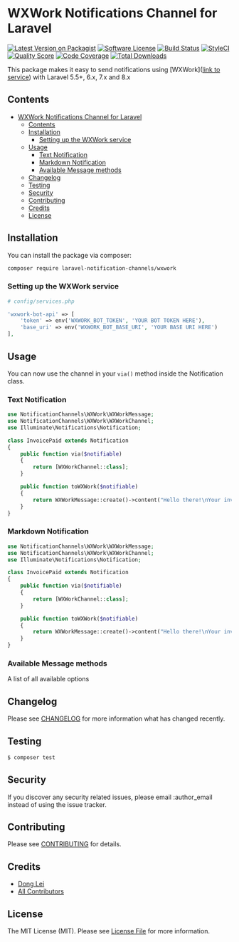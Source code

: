 # WXWork Notifications Channel for Laravel

[![Latest Version on Packagist](https://img.shields.io/packagist/v/laravel-notification-channels/wxwork.svg?style=flat-square)](https://packagist.org/packages/laravel-notification-channels/wxwork)
[![Software License](https://img.shields.io/badge/license-MIT-brightgreen.svg?style=flat-square)](LICENSE.md)
[![Build Status](https://img.shields.io/travis/laravel-notification-channels/wxwork/master.svg?style=flat-square)](https://travis-ci.org/laravel-notification-channels/wxwork)
[![StyleCI](https://styleci.io/repos/443232385/shield)](https://styleci.io/repos/443232385)
[![Quality Score](https://img.shields.io/scrutinizer/g/laravel-notification-channels/wxwork.svg?style=flat-square)](https://scrutinizer-ci.com/g/laravel-notification-channels/wxwork)
[![Code Coverage](https://img.shields.io/scrutinizer/coverage/g/laravel-notification-channels/wxwork/master.svg?style=flat-square)](https://scrutinizer-ci.com/g/laravel-notification-channels/wxwork/?branch=master)
[![Total Downloads](https://img.shields.io/packagist/dt/laravel-notification-channels/wxwork.svg?style=flat-square)](https://packagist.org/packages/laravel-notification-channels/wxwork)

This package makes it easy to send notifications using [WXWork]([link to service](https://open.work.weixin.qq.com/api/doc/90000/90136/91770)) with Laravel 5.5+, 6.x, 7.x and 8.x

## Contents

- [WXWork Notifications Channel for Laravel](#wxwork-notifications-channel-for-laravel)
	- [Contents](#contents)
	- [Installation](#installation)
		- [Setting up the WXWork service](#setting-up-the-wxwork-service)
	- [Usage](#usage)
		- [Text Notification](#text-notification)
		- [Markdown Notification](#markdown-notification)
		- [Available Message methods](#available-message-methods)
	- [Changelog](#changelog)
	- [Testing](#testing)
	- [Security](#security)
	- [Contributing](#contributing)
	- [Credits](#credits)
	- [License](#license)


## Installation

You can install the package via composer:

```bash
composer require laravel-notification-channels/wxwork
```

### Setting up the WXWork service

```php
# config/services.php

'wxwork-bot-api' => [
    'token' => env('WXWORK_BOT_TOKEN', 'YOUR BOT TOKEN HERE'),
	'base_uri' => env('WXWORK_BOT_BASE_URI', 'YOUR BASE URI HERE')
],
```

## Usage

You can now use the channel in your `via()` method inside the Notification class.

### Text Notification

```php
use NotificationChannels\WXWork\WXWorkMessage;
use NotificationChannels\WXWork\WXWorkChannel;
use Illuminate\Notifications\Notification;

class InvoicePaid extends Notification
{
    public function via($notifiable)
    {
        return [WXWorkChannel::class];
    }

	public function toWXWork($notifiable)
    {
        return WXWorkMessage::create()->content("Hello there!\nYour invoice has been *PAID*")->toText();
    }
}
```

### Markdown Notification

```php
use NotificationChannels\WXWork\WXWorkMessage;
use NotificationChannels\WXWork\WXWorkChannel;
use Illuminate\Notifications\Notification;

class InvoicePaid extends Notification
{
    public function via($notifiable)
    {
        return [WXWorkChannel::class];
    }

	public function toWXWork($notifiable)
    {
        return WXWorkMessage::create()->content("Hello there!\nYour invoice has been *PAID*")->toMarkDown();
    }
}
```

### Available Message methods

A list of all available options

## Changelog

Please see [CHANGELOG](CHANGELOG.md) for more information what has changed recently.

## Testing

``` bash
$ composer test
```

## Security

If you discover any security related issues, please email :author_email instead of using the issue tracker.

## Contributing

Please see [CONTRIBUTING](CONTRIBUTING.md) for details.

## Credits

- [Dong Lei](https://github.com/:author_username)
- [All Contributors](../../contributors)

## License

The MIT License (MIT). Please see [License File](LICENSE.md) for more information.